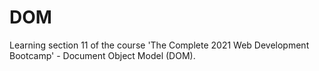 # DOM
Learning section 11 of the course 'The Complete 2021 Web Development Bootcamp' - Document Object Model (DOM). 
